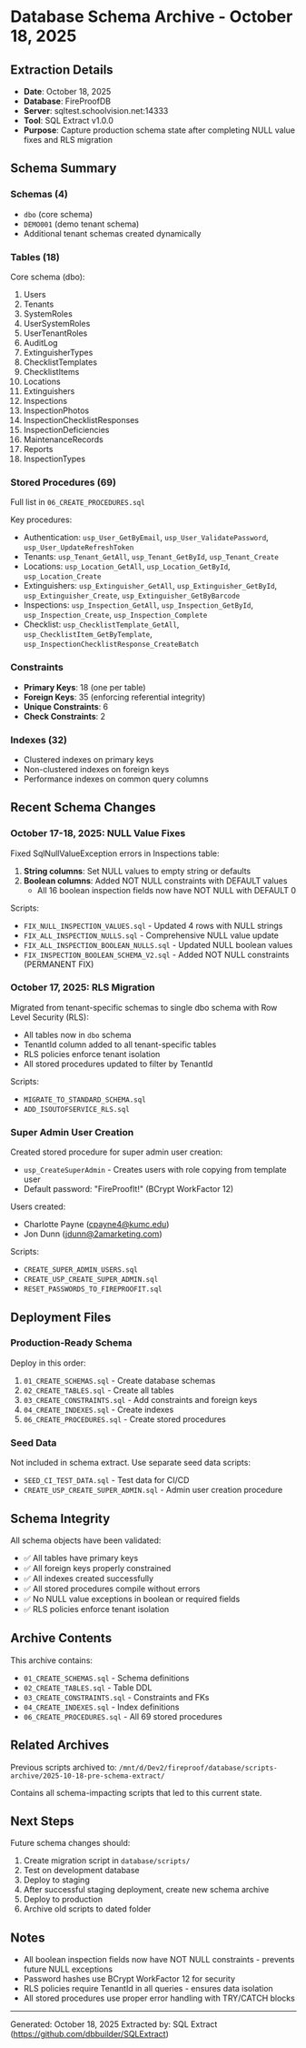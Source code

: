 # Database Schema Archive - October 18, 2025

## Extraction Details

- **Date**: October 18, 2025
- **Database**: FireProofDB
- **Server**: sqltest.schoolvision.net:14333
- **Tool**: SQL Extract v1.0.0
- **Purpose**: Capture production schema state after completing NULL value fixes and RLS migration

## Schema Summary

### Schemas (4)
- `dbo` (core schema)
- `DEMO001` (demo tenant schema)
- Additional tenant schemas created dynamically

### Tables (18)
Core schema (dbo):
1. Users
2. Tenants
3. SystemRoles
4. UserSystemRoles
5. UserTenantRoles
6. AuditLog
7. ExtinguisherTypes
8. ChecklistTemplates
9. ChecklistItems
10. Locations
11. Extinguishers
12. Inspections
13. InspectionPhotos
14. InspectionChecklistResponses
15. InspectionDeficiencies
16. MaintenanceRecords
17. Reports
18. InspectionTypes

### Stored Procedures (69)
Full list in `06_CREATE_PROCEDURES.sql`

Key procedures:
- Authentication: `usp_User_GetByEmail`, `usp_User_ValidatePassword`, `usp_User_UpdateRefreshToken`
- Tenants: `usp_Tenant_GetAll`, `usp_Tenant_GetById`, `usp_Tenant_Create`
- Locations: `usp_Location_GetAll`, `usp_Location_GetById`, `usp_Location_Create`
- Extinguishers: `usp_Extinguisher_GetAll`, `usp_Extinguisher_GetById`, `usp_Extinguisher_Create`, `usp_Extinguisher_GetByBarcode`
- Inspections: `usp_Inspection_GetAll`, `usp_Inspection_GetById`, `usp_Inspection_Create`, `usp_Inspection_Complete`
- Checklist: `usp_ChecklistTemplate_GetAll`, `usp_ChecklistItem_GetByTemplate`, `usp_InspectionChecklistResponse_CreateBatch`

### Constraints
- **Primary Keys**: 18 (one per table)
- **Foreign Keys**: 35 (enforcing referential integrity)
- **Unique Constraints**: 6
- **Check Constraints**: 2

### Indexes (32)
- Clustered indexes on primary keys
- Non-clustered indexes on foreign keys
- Performance indexes on common query columns

## Recent Schema Changes

### October 17-18, 2025: NULL Value Fixes
Fixed SqlNullValueException errors in Inspections table:
1. **String columns**: Set NULL values to empty string or defaults
2. **Boolean columns**: Added NOT NULL constraints with DEFAULT values
   - All 16 boolean inspection fields now have NOT NULL with DEFAULT 0

Scripts:
- `FIX_NULL_INSPECTION_VALUES.sql` - Updated 4 rows with NULL strings
- `FIX_ALL_INSPECTION_NULLS.sql` - Comprehensive NULL value update
- `FIX_ALL_INSPECTION_BOOLEAN_NULLS.sql` - Updated NULL boolean values
- `FIX_INSPECTION_BOOLEAN_SCHEMA_V2.sql` - Added NOT NULL constraints (PERMANENT FIX)

### October 17, 2025: RLS Migration
Migrated from tenant-specific schemas to single dbo schema with Row Level Security (RLS):
- All tables now in `dbo` schema
- TenantId column added to all tenant-specific tables
- RLS policies enforce tenant isolation
- All stored procedures updated to filter by TenantId

Scripts:
- `MIGRATE_TO_STANDARD_SCHEMA.sql`
- `ADD_ISOUTOFSERVICE_RLS.sql`

### Super Admin User Creation
Created stored procedure for super admin user creation:
- `usp_CreateSuperAdmin` - Creates users with role copying from template user
- Default password: "FireProofIt!" (BCrypt WorkFactor 12)

Users created:
- Charlotte Payne (cpayne4@kumc.edu)
- Jon Dunn (jdunn@2amarketing.com)

Scripts:
- `CREATE_SUPER_ADMIN_USERS.sql`
- `CREATE_USP_CREATE_SUPER_ADMIN.sql`
- `RESET_PASSWORDS_TO_FIREPROOFIT.sql`

## Deployment Files

### Production-Ready Schema
Deploy in this order:
1. `01_CREATE_SCHEMAS.sql` - Create database schemas
2. `02_CREATE_TABLES.sql` - Create all tables
3. `03_CREATE_CONSTRAINTS.sql` - Add constraints and foreign keys
4. `04_CREATE_INDEXES.sql` - Create indexes
5. `06_CREATE_PROCEDURES.sql` - Create stored procedures

### Seed Data
Not included in schema extract. Use separate seed data scripts:
- `SEED_CI_TEST_DATA.sql` - Test data for CI/CD
- `CREATE_USP_CREATE_SUPER_ADMIN.sql` - Admin user creation procedure

## Schema Integrity

All schema objects have been validated:
- ✅ All tables have primary keys
- ✅ All foreign keys properly constrained
- ✅ All indexes created successfully
- ✅ All stored procedures compile without errors
- ✅ No NULL value exceptions in boolean or required fields
- ✅ RLS policies enforce tenant isolation

## Archive Contents

This archive contains:
- `01_CREATE_SCHEMAS.sql` - Schema definitions
- `02_CREATE_TABLES.sql` - Table DDL
- `03_CREATE_CONSTRAINTS.sql` - Constraints and FKs
- `04_CREATE_INDEXES.sql` - Index definitions
- `06_CREATE_PROCEDURES.sql` - All 69 stored procedures

## Related Archives

Previous scripts archived to:
`/mnt/d/Dev2/fireproof/database/scripts-archive/2025-10-18-pre-schema-extract/`

Contains all schema-impacting scripts that led to this current state.

## Next Steps

Future schema changes should:
1. Create migration script in `database/scripts/`
2. Test on development database
3. Deploy to staging
4. After successful staging deployment, create new schema archive
5. Deploy to production
6. Archive old scripts to dated folder

## Notes

- All boolean inspection fields now have NOT NULL constraints - prevents future NULL exceptions
- Password hashes use BCrypt WorkFactor 12 for security
- RLS policies require TenantId in all queries - ensures data isolation
- All stored procedures use proper error handling with TRY/CATCH blocks

---
Generated: October 18, 2025
Extracted by: SQL Extract (https://github.com/dbbuilder/SQLExtract)
